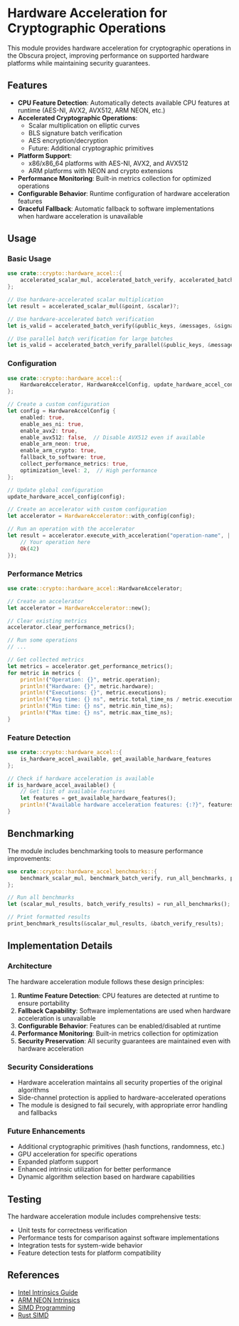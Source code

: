 # Hardware Acceleration for Cryptographic Operations

This module provides hardware acceleration for cryptographic operations in the Obscura project, improving performance on supported hardware platforms while maintaining security guarantees.

## Features

- **CPU Feature Detection**: Automatically detects available CPU features at runtime (AES-NI, AVX2, AVX512, ARM NEON, etc.)
- **Accelerated Cryptographic Operations**:
  - Scalar multiplication on elliptic curves
  - BLS signature batch verification 
  - AES encryption/decryption
  - Future: Additional cryptographic primitives
- **Platform Support**:
  - x86/x86_64 platforms with AES-NI, AVX2, and AVX512
  - ARM platforms with NEON and crypto extensions
- **Performance Monitoring**: Built-in metrics collection for optimized operations
- **Configurable Behavior**: Runtime configuration of hardware acceleration features
- **Graceful Fallback**: Automatic fallback to software implementations when hardware acceleration is unavailable

## Usage

### Basic Usage

```rust
use crate::crypto::hardware_accel::{
    accelerated_scalar_mul, accelerated_batch_verify, accelerated_batch_verify_parallel
};

// Use hardware-accelerated scalar multiplication
let result = accelerated_scalar_mul(&point, &scalar)?;

// Use hardware-accelerated batch verification
let is_valid = accelerated_batch_verify(&public_keys, &messages, &signatures)?;

// Use parallel batch verification for large batches
let is_valid = accelerated_batch_verify_parallel(&public_keys, &messages, &signatures)?;
```

### Configuration

```rust
use crate::crypto::hardware_accel::{
    HardwareAccelerator, HardwareAccelConfig, update_hardware_accel_config
};

// Create a custom configuration
let config = HardwareAccelConfig {
    enabled: true,
    enable_aes_ni: true,
    enable_avx2: true,
    enable_avx512: false,  // Disable AVX512 even if available
    enable_arm_neon: true,
    enable_arm_crypto: true,
    fallback_to_software: true,
    collect_performance_metrics: true,
    optimization_level: 2,  // High performance
};

// Update global configuration
update_hardware_accel_config(config);

// Create an accelerator with custom configuration
let accelerator = HardwareAccelerator::with_config(config);

// Run an operation with the accelerator
let result = accelerator.execute_with_acceleration("operation-name", || {
    // Your operation here
    Ok(42)
});
```

### Performance Metrics

```rust
use crate::crypto::hardware_accel::HardwareAccelerator;

// Create an accelerator
let accelerator = HardwareAccelerator::new();

// Clear existing metrics
accelerator.clear_performance_metrics();

// Run some operations
// ...

// Get collected metrics
let metrics = accelerator.get_performance_metrics();
for metric in metrics {
    println!("Operation: {}", metric.operation);
    println!("Hardware: {}", metric.hardware);
    println!("Executions: {}", metric.executions);
    println!("Avg time: {} ns", metric.total_time_ns / metric.executions);
    println!("Min time: {} ns", metric.min_time_ns);
    println!("Max time: {} ns", metric.max_time_ns);
}
```

### Feature Detection

```rust
use crate::crypto::hardware_accel::{
    is_hardware_accel_available, get_available_hardware_features
};

// Check if hardware acceleration is available
if is_hardware_accel_available() {
    // Get list of available features
    let features = get_available_hardware_features();
    println!("Available hardware acceleration features: {:?}", features);
}
```

## Benchmarking

The module includes benchmarking tools to measure performance improvements:

```rust
use crate::crypto::hardware_accel_benchmarks::{
    benchmark_scalar_mul, benchmark_batch_verify, run_all_benchmarks, print_benchmark_results
};

// Run all benchmarks
let (scalar_mul_results, batch_verify_results) = run_all_benchmarks();

// Print formatted results
print_benchmark_results(&scalar_mul_results, &batch_verify_results);
```

## Implementation Details

### Architecture

The hardware acceleration module follows these design principles:

1. **Runtime Feature Detection**: CPU features are detected at runtime to ensure portability
2. **Fallback Capability**: Software implementations are used when hardware acceleration is unavailable
3. **Configurable Behavior**: Features can be enabled/disabled at runtime
4. **Performance Monitoring**: Built-in metrics collection for optimization
5. **Security Preservation**: All security guarantees are maintained even with hardware acceleration

### Security Considerations

- Hardware acceleration maintains all security properties of the original algorithms
- Side-channel protection is applied to hardware-accelerated operations
- The module is designed to fail securely, with appropriate error handling and fallbacks

### Future Enhancements

- Additional cryptographic primitives (hash functions, randomness, etc.)
- GPU acceleration for specific operations
- Expanded platform support
- Enhanced intrinsic utilization for better performance
- Dynamic algorithm selection based on hardware capabilities

## Testing

The hardware acceleration module includes comprehensive tests:

- Unit tests for correctness verification
- Performance tests for comparison against software implementations
- Integration tests for system-wide behavior
- Feature detection tests for platform compatibility

## References

- [Intel Intrinsics Guide](https://software.intel.com/sites/landingpage/IntrinsicsGuide/)
- [ARM NEON Intrinsics](https://developer.arm.com/architectures/instruction-sets/simd-isas/neon)
- [SIMD Programming](https://github.com/01org/intel-ipsec-mb)
- [Rust SIMD](https://rust-lang.github.io/packed_simd/) 